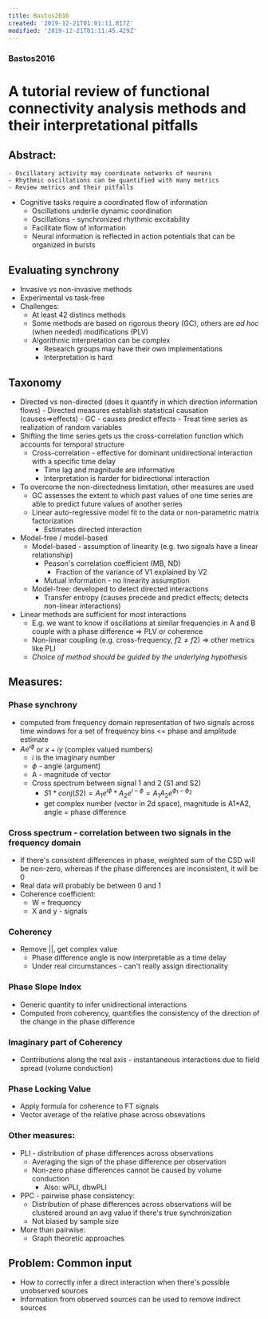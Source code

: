 ```yaml
---
title: Bastos2016
created: '2019-12-21T01:01:11.817Z'
modified: '2019-12-21T01:11:45.429Z'
---
```


### Bastos2016
# A tutorial review of functional connectivity analysis methods and their interpretational pitfalls

## Abstract: 
	- Oscillatory activity may coordinate networks of neurons
	- Rhythmic oscillations can be quantified with many metrics
	- Review metrics and their pitfalls
- Cognitive tasks require a coordinated flow of information
	- Oscillations underlie dynamic coordination
	- Oscillations - synchronized rhythmic excitability
	- Facilitate flow of information
	- Neural information is reflected in action potentials that can be organized in bursts
## Evaluating synchrony
- Invasive vs non-invasive methods
- Experimental vs task-free
- Challenges:
  - At least 42 distincs methods
  - Some methods are based on rigorous theory (GC), others are *ad hoc* (when needed) modifications (PLV)
  - Algorithmic interpretation can be complex
    - Research groups may have their own implementations
    - Interpretation is hard
## Taxonomy
- Directed vs non-directed (does it quantify in which direction information flows)
		- Directed measures establish statistical causation (causes=>effects)
		  - GC - causes predict effects
		  - Treat time series as realization of random variables
- Shifting the time series gets us the cross-correlation function which accounts for temporal structure
	- Cross-correlation - effective for dominant unidirectional interaction with a specific time delay
		- Time lag and magnitude are informative
		- Interpretation is harder for bidirectional interaction
- To overcome the non-directedness limitation, other measures are used
	- GC assesses the extent to which past values of one time series are able to predict future values of another series
	- Linear auto-regressive model fit to the data or non-parametric matrix factorization
		- Estimates directed interaction
- Model-free / model-based
	- Model-based - assumption of linearity (e.g. two signals have a linear relationship)
		- Peason's correlation coefficient (MB, ND)
		  - Fraction of the variance of V1 explained by V2
		- Mutual information - no linearity assumption
	- Model-free: developed to detect directed interactions
		- Transfer entropy (causes precede and predict effects; detects non-linear interactions)
- Linear methods are sufficient for most interactions
	- E.g. we want to know if oscillations at similar frequencies in A and B couple with a phase difference => PLV or coherence
	- Non-linear coupling (e.g. cross-frequency, $f2 \ne f2$) => other metrics like PLI
	- *Choice of method should be guided by the underlying hypothesis*

## Measures:
### Phase synchrony 
- computed from frequency domain representation of two signals across time windows for a set of frequency bins <= phase and amplitude estimate
- $Ae^{i\phi}$ or $x + iy$ (complex valued numbers)
  - $i$ is the imaginary number
  - $\phi$ - angle (argument)
  - A - magnitude of vector 
  - Cross spectrum between signal 1 and 2 (S1 and S2)
    - $S1*conj(S2) = A_1e^{i\phi}*A_2e^{i-\phi}=A_1A_2e^{\phi_1-\phi_2}$
    - get complex number (vector in 2d space), magnitude is A1*A2, angle = phase difference

### Cross spectrum - correlation between two signals in the frequency domain
  - If there's consistent differences in phase, weighted sum of the CSD will be non-zero, whereas if the phase differences are inconsistent, it will be 0
  - Real data will probably be between 0 and 1
- Coherence coefficient:
  - W = frequency    
  - X and y - signals 

### Coherency
- Remove ||, get complex value
  - Phase difference angle is now interpretable as a time delay
  - Under real circumstances - can't really assign directionality

### Phase Slope Index
  - Generic quantity to infer unidirectional interactions
  - Computed from coherency, quantifies the consistency of the direction of the change in the phase difference
### Imaginary part of Coherency
- Contributions along the real axis - instantaneous interactions due to field spread (volume conduction)

### Phase Locking Value
- Apply formula for coherence to FT signals
- Vector average of the relative phase across obsevations

### Other measures:
- PLI - distribution of phase differences across observations
  - Averaging the sign of the phase difference per observation
  - Non-zero phase differences cannot be caused by volume conduction
    - Also: wPLI, dbwPLI
- PPC - pairwise phase consistency:
  - Distribution of phase differences across observations will be clustered around an avg value if there's true synchronization
  - Not biased by sample size
- More than pairwise:
  - Graph theoretic approaches

## Problem: Common input
- How to correctly infer a direct interaction when there's possible unobserved sources
- Information from observed sources can be used to remove indirect sources
